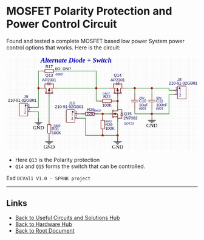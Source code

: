 # MOSFET Polarity Protection and Power Control Circuit

Found and tested a complete MOSFET based low power System power control options that works.
Here is the circuit:

![Polarity Diode and Power switch using MOSFETs](./MOSFET-low-power-polarity-protection/DCVal1-V1-Mosfet+Diode-Switching-Circuit.jpg)

- Here `Q13` is the Polarity protection
- `Q14` and `Q15` forms the switch that can be controlled.

Exd `DCVal1 V1.0 - SPRNK project`

----
<!-- Footer Begins Here -->
## Links

- [Back to Useful Circuits and Solutions Hub](./README.md)
- [Back to Hardware Hub](../README.md)
- [Back to Root Document](../../README.md)
